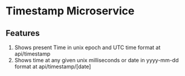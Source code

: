 
# Timestamp Microservice

## Features
1. Shows present Time in unix epoch and UTC time format at api/timestamp
2. Shows time at any given unix milliseconds or date in yyyy-mm-dd format at api/timestamp/[date]
